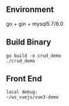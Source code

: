 ## Environment

go + gin + mysql5.7/8.0 


## Build Binary

```
go build -o crud_demo
./crud_demo
```

## Front End

```
local debug:
~/ws_vuejs/vue3-demo
```